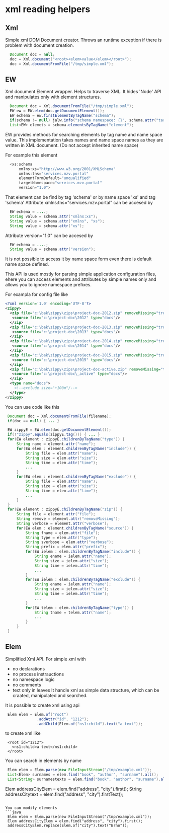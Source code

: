 
# xml reading helpers

## Xml

Simple xml DOM Document creator. Throws an runtime exception if there is problem with 
document creation.

```java
  Document doc = null;
  doc = Xml.document("<root><elem>value</elem></root>");
  doc = Xml.documentFromFile("/tmp/simple.xml");
```

## EW

Xml document Element wrapper. Helps to traverse XML. It hides 'Node' API and manipulates 
only with element structures.

```java
  Document doc = Xml.documentFromFile("/tmp/simple.xml");
  EW ew = EW.elem(doc.getDocumentElement());
  EW echema = ew.firstElementByTagName("schema");
  if(schema != null) jalw.info("schema namespace: {}", schema.attr("targetNamespace"))`
  List<EW> elemets = schema.elementsByTagName("element");
```
EW provides methods for searching elements by tag name and name space value. This implementation
takes names and name space names as they are written in XML document. (Do not accept inherited name space)

For example this element
```java
  <xs:schema 
      xmlns:xs="http://www.w3.org/2001/XMLSchema" 
      xmlns:tns="services.mzv.portal" 
      elementFormDefault="unqualified" 
      targetNamespace="services.mzv.portal" 
      version="1.0">
```
That element can be find by tag 'schema' or by name space 'xs' and tag 'schema'
Attribute xmlns:tns="services.mzv.portal" can be accesed by 
```java
  EW echema = ....;
  String value = schema.attr("xmlns:xs");
  String value = schema.attr("xmlns", "xs");
  String value = schema.attr("xs");
```
Attribute version="1.0" can be accesed by 
```java
  EW echema = ....;
  String value = schema.attr("version");
```
It is not possible to access it by name space form even there is default name space defined. 

This API is used mostly for parsing simple application configuration files, ehere you can 
access elements and attributes by simple names only and allows you to ignore namespace prefixes.


For exampla for config file like 
```xml
<?xml version='1.0' encoding='UTF-8'?>
<zippy>
  <zip file="c:\bak\zippy\zips\project-doc-2012.zip" removeMissing="true">
   <source file="c:\project-doc\2012" type="docs"/>
  </zip>
  <zip file="c:\bak\zippy\zips\project-doc-2013.zip" removeMissing="true">
   <source file="c:\project-doc\2013" type="docs"/>
  </zip>
  <zip file="c:\bak\zippy\zips\project-doc-2014.zip" removeMissing="true">
   <source file="c:\project-doc\2014" type="docs"/>
  </zip>
  <zip file="c:\bak\zippy\zips\project-doc-2015.zip" removeMissing="true">
   <source file="c:\project-doc\2015" type="docs"/>
  </zip>
  <zip file="c:\bak\zippy\zips\project-doc-active.zip" removeMissing="true">
   <source file="c:\project-doc\_active" type="docs"/>
  </zip>
  <type name="docs">
    <!--exclude size="+100m"/-->
  </type>
</zippy>
```
You can use code like this
```java
 Document doc = Xml.documentFromFile(filename);
 if(doc == null) { ... }

 EW zippyE = EW.elem(doc.getDocumentElement());
 if(!"zippy".equals(zippyE.tag())) { ... }
 for(EW element : zippyE.childrenByTagName("type")) {
     String name = element.attr("name");
     for(EW elem : element.childrenByTagName("include")) {
         String file = elem.attr("name");
         String size = elem.attr("size");
         String time = elem.attr("time");
         ...
     }
     for(EW elem : element.childrenByTagName("exclude")) {
         String file = elem.attr("name");
         String size = elem.attr("size");
         String time = elem.attr("time");
         ...
     }
 }
 for(EW element : zippyE.childrenByTagName("zip")) {
     String file = element.attr("file");
     String remove = element.attr("removeMissing");
     String verbose = element.attr("verbose");
     for(EW elem : element.childrenByTagName("source")) {
         String fname = elem.attr("file");
         String type = elem.attr("type");
         String sverbose = elem.attr("verbose");
         String prefix = elem.attr("prefix");
         for(EW ielem : elem.childrenByTagName("include")) {
             String ename = ielem.attr("name");
             String size = ielem.attr("size");
             String time = ielem.attr("time");
             ...
         }
         for(EW ielem : elem.childrenByTagName("exclude")) {
             String ename = ielem.attr("name");
             String size = ielem.attr("size");
             String time = ielem.attr("time");
             ...
         }
         for(EW telem : elem.childrenByTagName("type")) {
             String tname = telem.attr("name");
             ...
         }
     }
 }
```

## Elem

Simplified Xml API. For simple xml with 
 - no declarations
 - no process instrauctions
 - no namespace logic
 - no comments
 - text only in leaves
It handle xml as simple data structure, which can be craated, manipulated and searched.  

It is possible to create xml using api
```java
 Elem elem = Elem.of("root")
              .addAttr("id", "1212");
              .addChild(Elem.of("ns1:child").text("a text"));
```
to create xml like 
```
 <root id="1212">
   <ns1:child>a text</ns1:child>
 </root>
```

You can search in elements by name
```java
 Elem elem = Elem.parse(new FileInputStream("/tmp/example.xml"));
 List<Elem> surnames = elem.find("book", "author", "surname").all();
 List<String> surnamestexts = elem.find("book", "author", "surname").allText();
```
 Elem addressCityElem = elem.find("address", "city").first();
 String addressCitytext = elem.find("address", "city").firstText();
```

You can modify elements
```java
 Elem elem = Elem.parse(new FileInputStream("/tmp/example.xml"));
 Elem addressCityElem = elem.find("address", "city").first();
 addressCityElem.replace(Elem.of("city").text("Brno"));
```
